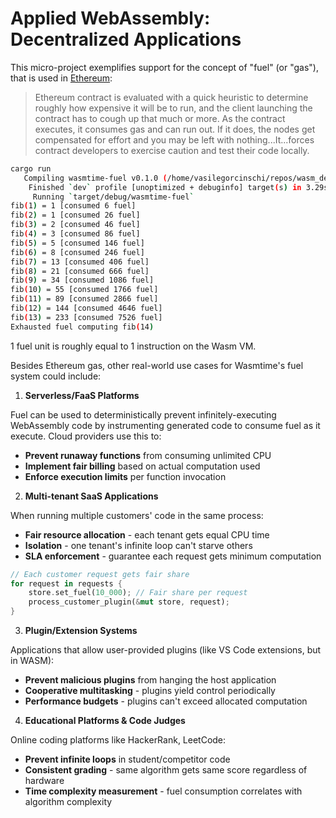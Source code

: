 # Applied WebAssembly: Decentralized Applications

This micro-project exemplifies support for the concept of "fuel" (or "gas"), that is used in [Ethereum](https://en.wikipedia.org/wiki/Ethereum):

> Ethereum contract is evaluated with a quick heuristic to determine roughly how expensive it will be
> to run, and the client launching the contract has to cough up that much or more. As the contract executes,
> it consumes gas and can run out. If it does, the nodes get compensated for effort and you may be left
> with nothing...It...forces contract developers to exercise caution and test their code locally.

```bash
cargo run
   Compiling wasmtime-fuel v0.1.0 (/home/vasilegorcinschi/repos/wasm_definitive_guide/chapter_16/wasmtime-fuel)
    Finished `dev` profile [unoptimized + debuginfo] target(s) in 3.29s
     Running `target/debug/wasmtime-fuel`
fib(1) = 1 [consumed 6 fuel]
fib(2) = 1 [consumed 26 fuel]
fib(3) = 2 [consumed 46 fuel]
fib(4) = 3 [consumed 86 fuel]
fib(5) = 5 [consumed 146 fuel]
fib(6) = 8 [consumed 246 fuel]
fib(7) = 13 [consumed 406 fuel]
fib(8) = 21 [consumed 666 fuel]
fib(9) = 34 [consumed 1086 fuel]
fib(10) = 55 [consumed 1766 fuel]
fib(11) = 89 [consumed 2866 fuel]
fib(12) = 144 [consumed 4646 fuel]
fib(13) = 233 [consumed 7526 fuel]
Exhausted fuel computing fib(14)
```

1 fuel unit is roughly equal to 1 instruction on the Wasm VM.

Besides Ethereum gas, other real-world use cases for Wasmtime's fuel system could include:

1. **Serverless/FaaS Platforms**

Fuel can be used to deterministically prevent infinitely-executing WebAssembly code by instrumenting
generated code to consume fuel as it execute. Cloud providers use this to:

- **Prevent runaway functions** from consuming unlimited CPU
- **Implement fair billing** based on actual computation used
- **Enforce execution limits** per function invocation

2. **Multi-tenant SaaS Applications**

When running multiple customers' code in the same process:

- **Fair resource allocation** - each tenant gets equal CPU time
- **Isolation** - one tenant's infinite loop can't starve others
- **SLA enforcement** - guarantee each request gets minimum computation

```rust
// Each customer request gets fair share
for request in requests {
    store.set_fuel(10_000); // Fair share per request
    process_customer_plugin(&mut store, request);
}
```

3. **Plugin/Extension Systems**

Applications that allow user-provided plugins (like VS Code extensions, but in WASM):

- **Prevent malicious plugins** from hanging the host application
- **Cooperative multitasking** - plugins yield control periodically
- **Performance budgets** - plugins can't exceed allocated computation

4. **Educational Platforms & Code Judges**

Online coding platforms like HackerRank, LeetCode:

- **Prevent infinite loops** in student/competitor code
- **Consistent grading** - same algorithm gets same score regardless of hardware
- **Time complexity measurement** - fuel consumption correlates with algorithm complexity
